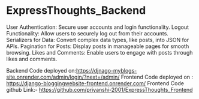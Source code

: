 # ExpressThoughts_Backend


User Authentication: Secure user accounts and login functionality.
Logout Functionality: Allow users to securely log out from their accounts.
Serializers for Data: Convert complex data types, like posts, into JSON for APIs.
Pagination for Posts: Display posts in manageable pages for smooth browsing.
Likes and Comments: Enable users to engage with posts through likes and comments.


Backend Code deployed on:https://djnago-myblogs-site.onrender.com/admin/login/?next=/admin/
Frontend Code deployed on : https://django-bloggingwebsite-frontend.onrender.com/
Frontend Code github Link:- https://github.com/priyanshi-2001/ExpressThoughts_Frontend
